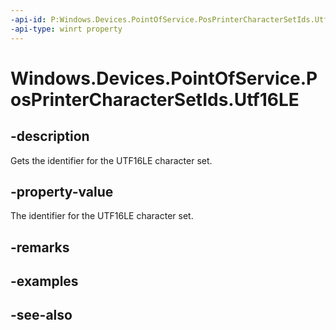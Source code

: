 ```yaml
---
-api-id: P:Windows.Devices.PointOfService.PosPrinterCharacterSetIds.Utf16LE
-api-type: winrt property
---
```


<!-- Property syntax
public uint Utf16LE { get; }
-->

# Windows.Devices.PointOfService.PosPrinterCharacterSetIds.Utf16LE

## -description
Gets the identifier for the UTF16LE character set.

## -property-value
The identifier for the UTF16LE character set.

## -remarks

## -examples

## -see-also
